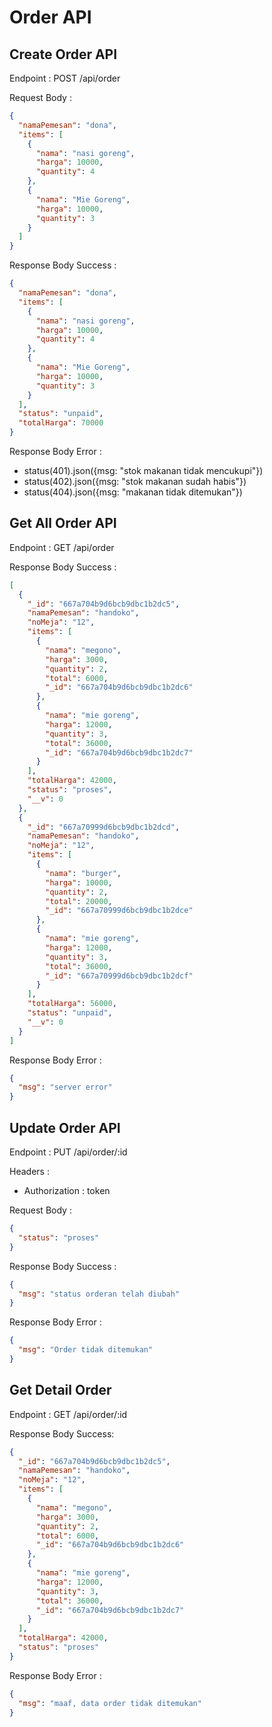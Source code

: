 # Order API

## Create Order API

Endpoint : POST /api/order

Request Body :

```json
{
  "namaPemesan": "dona",
  "items": [
    {
      "nama": "nasi goreng",
      "harga": 10000,
      "quantity": 4
    },
    {
      "nama": "Mie Goreng",
      "harga": 10000,
      "quantity": 3
    }
  ]
}
```

Response Body Success :

```json
{
  "namaPemesan": "dona",
  "items": [
    {
      "nama": "nasi goreng",
      "harga": 10000,
      "quantity": 4
    },
    {
      "nama": "Mie Goreng",
      "harga": 10000,
      "quantity": 3
    }
  ],
  "status": "unpaid",
  "totalHarga": 70000
}
```

Response Body Error :

- status(401).json({msg: "stok makanan tidak mencukupi"})
- status(402).json({msg: "stok makanan sudah habis"})
- status(404).json({msg: "makanan tidak ditemukan"})

## Get All Order API

Endpoint : GET /api/order

Response Body Success :

```json
[
  {
    "_id": "667a704b9d6bcb9dbc1b2dc5",
    "namaPemesan": "handoko",
    "noMeja": "12",
    "items": [
      {
        "nama": "megono",
        "harga": 3000,
        "quantity": 2,
        "total": 6000,
        "_id": "667a704b9d6bcb9dbc1b2dc6"
      },
      {
        "nama": "mie goreng",
        "harga": 12000,
        "quantity": 3,
        "total": 36000,
        "_id": "667a704b9d6bcb9dbc1b2dc7"
      }
    ],
    "totalHarga": 42000,
    "status": "proses",
    "__v": 0
  },
  {
    "_id": "667a70999d6bcb9dbc1b2dcd",
    "namaPemesan": "handoko",
    "noMeja": "12",
    "items": [
      {
        "nama": "burger",
        "harga": 10000,
        "quantity": 2,
        "total": 20000,
        "_id": "667a70999d6bcb9dbc1b2dce"
      },
      {
        "nama": "mie goreng",
        "harga": 12000,
        "quantity": 3,
        "total": 36000,
        "_id": "667a70999d6bcb9dbc1b2dcf"
      }
    ],
    "totalHarga": 56000,
    "status": "unpaid",
    "__v": 0
  }
]
```

Response Body Error :

```json
{
  "msg": "server error"
}
```

## Update Order API

Endpoint : PUT /api/order/:id

Headers :

- Authorization : token

Request Body :

```json
{
  "status": "proses"
}
```

Response Body Success :

```json
{
  "msg": "status orderan telah diubah"
}
```

Response Body Error :

```json
{
  "msg": "Order tidak ditemukan"
}
```

## Get Detail Order

Endpoint : GET /api/order/:id

Response Body Success:

```json
{
  "_id": "667a704b9d6bcb9dbc1b2dc5",
  "namaPemesan": "handoko",
  "noMeja": "12",
  "items": [
    {
      "nama": "megono",
      "harga": 3000,
      "quantity": 2,
      "total": 6000,
      "_id": "667a704b9d6bcb9dbc1b2dc6"
    },
    {
      "nama": "mie goreng",
      "harga": 12000,
      "quantity": 3,
      "total": 36000,
      "_id": "667a704b9d6bcb9dbc1b2dc7"
    }
  ],
  "totalHarga": 42000,
  "status": "proses"
}
```

Response Body Error :

```json
{
  "msg": "maaf, data order tidak ditemukan"
}
```
